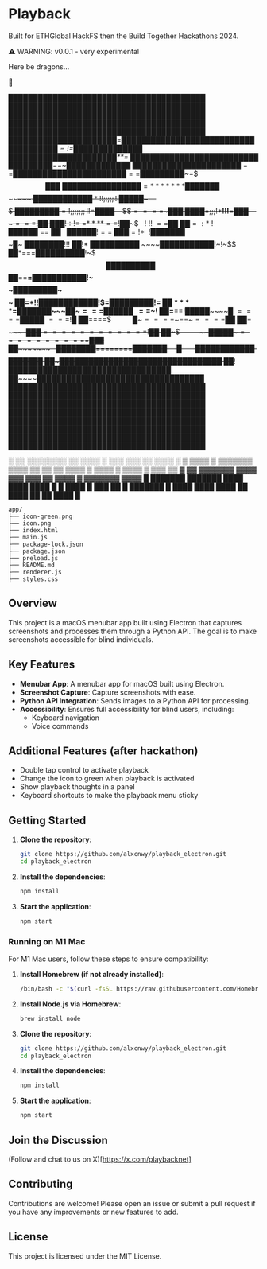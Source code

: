 # Playback 

Built for ETHGlobal HackFS then the Build Together Hackathons 2024.


⚠️ WARNING: v0.0.1 - very experimental

Here be dragons... 

🐲


████████████████████████████████████████
████████████████████████████████████████
████████████████████████████████████████
████████████████████████████████████████
████████████████████████████████████████
██████████████████████=*$███████████████
██████████████████████=!=$██████████████
██████████████████████$**=~█████████████
██████████████████████$*==~█████████████
██████████████████████$==$$█████████████
██████████==$█████████~=$$$███~█████████
███████=*******███████~$$~~~~~~~$~██████
██████*!!;;;;;!!$█████~$~~~~$$$$$$$~████
█████=!;;;;;;;!!=$████$~~~~$$$$====$~███
████=;;;!***!!!**=$███~~~~$$$$$~$===$!██
███$!:!=~=$$****==$!██~~~$$~~~!~!!~==$██
██$=:*~!██████~$==$~██~~$$~██████$$!==~█
██=!*~~!███████~$$$$$~█~$~████████!!!$$~
██!*$$~██████████~$~~~~███████████!~!~$$
██*===$██████████!$~$$$~██████████~~~~$$
██==**=███████████!~$$$$~█████████~$$$$~
██=*!!$████████████!$$$=$█████████!$=$$~
██****=$███████~~~██~$===$$██████~~==$~!
██=**==$!█████$~~~~$█~====$$█████~===$!█
██====$$~~~~~~~~~~~$█~$====$~==~$====$██
██$=$$$$$~~~~~~~$~~███$$============$!██
██~$$~~~~~~~~~~$~~█████~$==========$=███
██~~~~~~~~~~~$~~~████████$========$█████
██~~~~~█~~~~~~~████████████~$$$$$███████
██~~~~~█████████████████████████████████
██~~~~!█████████████████████████████████
██~~~~██████████████████████████████████
████████████████████████████████████████
████████████████████████████████████████
████████████████████████████████████████
████████████████████████████████████████
████████████████████████████████████████
████████████████████████████████████████
████████████████████████████████████████
████████████████████████████████████████

░       ░░  ░░░░░░░░      ░░  ░░░░  ░       ░░░      ░░░      ░░  ░░░░  ░
▒  ▒▒▒▒  ▒  ▒▒▒▒▒▒▒  ▒▒▒▒  ▒▒  ▒▒  ▒▒  ▒▒▒▒  ▒  ▒▒▒▒  ▒  ▒▒▒▒  ▒  ▒▒▒  ▒▒
▓       ▓▓  ▓▓▓▓▓▓▓  ▓▓▓▓  ▓▓▓    ▓▓▓       ▓▓  ▓▓▓▓  ▓  ▓▓▓▓▓▓▓     ▓▓▓▓
█  ███████  ███████        ████  ████  ████  █        █  ████  █  ███  ██
█  ███████        █  ████  ████  ████       ██  ████  ██      ██  ████  █
                                                                         


```
app/
├── icon-green.png
├── icon.png
├── index.html
├── main.js
├── package-lock.json
├── package.json
├── preload.js
├── README.md
├── renderer.js
├── styles.css
```

## Overview

This project is a macOS menubar app built using Electron that captures screenshots and processes them through a Python API. The goal is to make screenshots accessible for blind individuals.

## Key Features

- **Menubar App**: A menubar app for macOS built using Electron.
- **Screenshot Capture**: Capture screenshots with ease.
- **Python API Integration**: Sends images to a Python API for processing.
- **Accessibility**: Ensures full accessibility for blind users, including:
  - Keyboard navigation
  - Voice commands

## Additional Features (after hackathon)

- Double tap control to activate playback
- Change the icon to green when playback is activated
- Show playback thoughts in a panel
- Keyboard shortcuts to make the playback menu sticky

## Getting Started

1. **Clone the repository**:
    ```bash
    git clone https://github.com/alxcnwy/playback_electron.git
    cd playback_electron
    ```

2. **Install the dependencies**:
    ```bash
    npm install
    ```

3. **Start the application**:
    ```bash
    npm start
    ```

### Running on M1 Mac
For M1 Mac users, follow these steps to ensure compatibility:

1. **Install Homebrew (if not already installed)**:
    ```bash
    /bin/bash -c "$(curl -fsSL https://raw.githubusercontent.com/Homebrew/install/HEAD/install.sh)"
    ```

2. **Install Node.js via Homebrew**:
    ```bash
    brew install node
    ```

3. **Clone the repository**:
    ```bash
    git clone https://github.com/alxcnwy/playback_electron.git
    cd playback_electron
    ```

4. **Install the dependencies**:
    ```bash
    npm install
    ```

5. **Start the application**:
    ```bash
    npm start
    ```

## Join the Discussion

(Follow and chat to us on X)[https://x.com/playbacknet]

## Contributing

Contributions are welcome! Please open an issue or submit a pull request if you have any improvements or new features to add.

## License

This project is licensed under the MIT License.